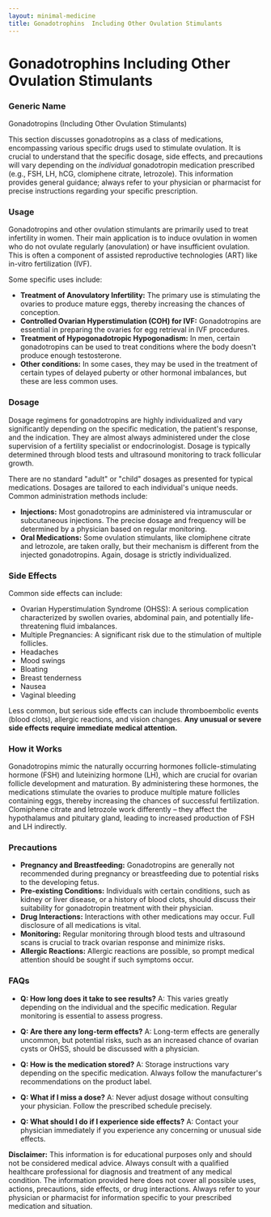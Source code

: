 ```yaml
---
layout: minimal-medicine
title: Gonadotrophins  Including Other Ovulation Stimulants
---
```


# Gonadotrophins  Including Other Ovulation Stimulants
### Generic Name
Gonadotropins (Including Other Ovulation Stimulants)

This section discusses gonadotropins as a class of medications, encompassing various specific drugs used to stimulate ovulation.  It is crucial to understand that the specific dosage, side effects, and precautions will vary depending on the *individual* gonadotropin medication prescribed (e.g., FSH, LH, hCG, clomiphene citrate, letrozole).  This information provides general guidance; always refer to your physician or pharmacist for precise instructions regarding your specific prescription.


### Usage

Gonadotropins and other ovulation stimulants are primarily used to treat infertility in women.  Their main application is to induce ovulation in women who do not ovulate regularly (anovulation) or have insufficient ovulation. This is often a component of assisted reproductive technologies (ART) like in-vitro fertilization (IVF).  

Some specific uses include:

* **Treatment of Anovulatory Infertility:**  The primary use is stimulating the ovaries to produce mature eggs, thereby increasing the chances of conception.
* **Controlled Ovarian Hyperstimulation (COH) for IVF:**  Gonadotropins are essential in preparing the ovaries for egg retrieval in IVF procedures.
* **Treatment of Hypogonadotropic Hypogonadism:** In men, certain gonadotropins can be used to treat conditions where the body doesn't produce enough testosterone.
* **Other conditions:** In some cases, they may be used in the treatment of certain types of delayed puberty or other hormonal imbalances, but these are less common uses.


### Dosage

Dosage regimens for gonadotropins are highly individualized and vary significantly depending on the specific medication, the patient's response, and the indication.  They are almost always administered under the close supervision of a fertility specialist or endocrinologist.  Dosage is typically determined through blood tests and ultrasound monitoring to track follicular growth.

There are no standard "adult" or "child" dosages as presented for typical medications. Dosages are tailored to each individual's unique needs.  Common administration methods include:

* **Injections:**  Most gonadotropins are administered via intramuscular or subcutaneous injections. The precise dosage and frequency will be determined by a physician based on regular monitoring.
* **Oral Medications:** Some ovulation stimulants, like clomiphene citrate and letrozole, are taken orally, but their mechanism is different from the injected gonadotropins.  Again, dosage is strictly individualized.


### Side Effects

Common side effects can include:

* Ovarian Hyperstimulation Syndrome (OHSS):  A serious complication characterized by swollen ovaries, abdominal pain, and potentially life-threatening fluid imbalances.
* Multiple Pregnancies:  A significant risk due to the stimulation of multiple follicles.
* Headaches
* Mood swings
* Bloating
* Breast tenderness
* Nausea
* Vaginal bleeding


Less common, but serious side effects can include thromboembolic events (blood clots), allergic reactions, and vision changes.  **Any unusual or severe side effects require immediate medical attention.**


### How it Works

Gonadotropins mimic the naturally occurring hormones follicle-stimulating hormone (FSH) and luteinizing hormone (LH), which are crucial for ovarian follicle development and maturation.  By administering these hormones, the medications stimulate the ovaries to produce multiple mature follicles containing eggs, thereby increasing the chances of successful fertilization.  Clomiphene citrate and letrozole work differently – they affect the hypothalamus and pituitary gland, leading to increased production of FSH and LH indirectly.


### Precautions

* **Pregnancy and Breastfeeding:** Gonadotropins are generally not recommended during pregnancy or breastfeeding due to potential risks to the developing fetus.
* **Pre-existing Conditions:** Individuals with certain conditions, such as kidney or liver disease, or a history of blood clots, should discuss their suitability for gonadotropin treatment with their physician.
* **Drug Interactions:** Interactions with other medications may occur. Full disclosure of all medications is vital.
* **Monitoring:** Regular monitoring through blood tests and ultrasound scans is crucial to track ovarian response and minimize risks.
* **Allergic Reactions:**  Allergic reactions are possible, so prompt medical attention should be sought if such symptoms occur.


### FAQs

* **Q: How long does it take to see results?**  A: This varies greatly depending on the individual and the specific medication. Regular monitoring is essential to assess progress.

* **Q: Are there any long-term effects?** A:  Long-term effects are generally uncommon, but potential risks, such as an increased chance of ovarian cysts or OHSS, should be discussed with a physician.

* **Q: How is the medication stored?** A:  Storage instructions vary depending on the specific medication.  Always follow the manufacturer's recommendations on the product label.

* **Q: What if I miss a dose?** A:  Never adjust dosage without consulting your physician.  Follow the prescribed schedule precisely.

* **Q: What should I do if I experience side effects?** A:  Contact your physician immediately if you experience any concerning or unusual side effects.



**Disclaimer:** This information is for educational purposes only and should not be considered medical advice.  Always consult with a qualified healthcare professional for diagnosis and treatment of any medical condition.  The information provided here does not cover all possible uses, actions, precautions, side effects, or drug interactions.  Always refer to your physician or pharmacist for information specific to your prescribed medication and situation.

